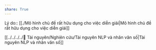 ```yaml
---
share: True
---
```

Lý do:: [[./Mô hình chủ đề  rất hữu dụng cho việc diễn giải|Mô hình chủ đề  rất hữu dụng cho việc diễn giải]]

[[../../../../📜 Tài nguyên/Nghiên cứu/Tài nguyên NLP và nhân văn số|Tài nguyên NLP và nhân văn số]]
